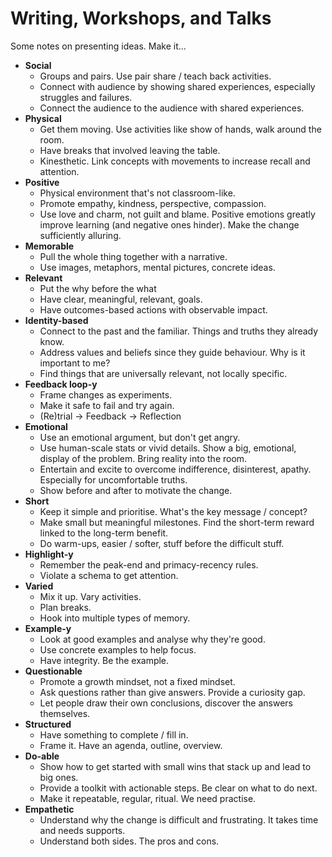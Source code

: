 # Writing, Workshops, and Talks

Some notes on presenting ideas. Make it...

- **Social**
    - Groups and pairs. Use pair share / teach back activities.
    - Connect with audience by showing shared experiences, especially struggles and failures.
    - Connect the audience to the audience with shared experiences.
- **Physical**
    - Get them moving. Use activities like show of hands, walk around the room.
    - Have breaks that involved leaving the table.
    - Kinesthetic. Link concepts with movements to increase recall and attention.
- **Positive**
    - Physical environment that's not classroom-like.
    - Promote empathy, kindness, perspective, compassion.
    - Use love and charm, not guilt and blame. Positive emotions greatly improve learning (and negative ones hinder). Make the change sufficiently alluring.
- **Memorable**
    - Pull the whole thing together with a narrative.
    - Use images, metaphors, mental pictures, concrete ideas.
- **Relevant**
    - Put the why before the what
    - Have clear, meaningful, relevant, goals.
    - Have outcomes-based actions with observable impact.
- **Identity-based**
    - Connect to the past and the familiar. Things and truths they already know.
    - Address values and beliefs since they guide behaviour. Why is it important to me?
    - Find things that are universally relevant, not locally specific.
- **Feedback loop-y**
    - Frame changes as experiments.
    - Make it safe to fail and try again.
    - (Re)trial → Feedback → Reflection
- **Emotional**
    - Use an emotional argument, but don't get angry.
    - Use human-scale stats or vivid details. Show a big, emotional, display of the problem. Bring reality into the room.
    - Entertain and excite to overcome indifference, disinterest, apathy. Especially for uncomfortable truths.
    - Show before and after to motivate the change.
- **Short**
    - Keep it simple and prioritise. What's the key message / concept?
    - Make small but meaningful milestones. Find the short-term reward linked to the long-term benefit.
    - Do warm-ups, easier / softer, stuff before the difficult stuff.
- **Highlight-y**
    - Remember the peak-end and primacy-recency rules.
    - Violate a schema to get attention.
- **Varied**
    - Mix it up. Vary activities.
    - Plan breaks.
    - Hook into multiple types of memory.
- **Example-y**
    - Look at good examples and analyse why they're good.
    - Use concrete examples to help focus.
    - Have integrity. Be the example.
- **Questionable**
    - Promote a growth mindset, not a fixed mindset.
    - Ask questions rather than give answers. Provide a curiosity gap.
    - Let people draw their own conclusions, discover the answers themselves.
- **Structured**
    - Have something to complete / fill in.
    - Frame it. Have an agenda, outline, overview.
- **Do-able**
    - Show how to get started with small wins that stack up and lead to big ones.
    - Provide a toolkit with actionable steps. Be clear on what to do next.
    - Make it repeatable, regular, ritual. We need practise.
- **Empathetic**
    - Understand why the change is difficult and frustrating. It takes time and needs supports.
    - Understand both sides. The pros and cons.
